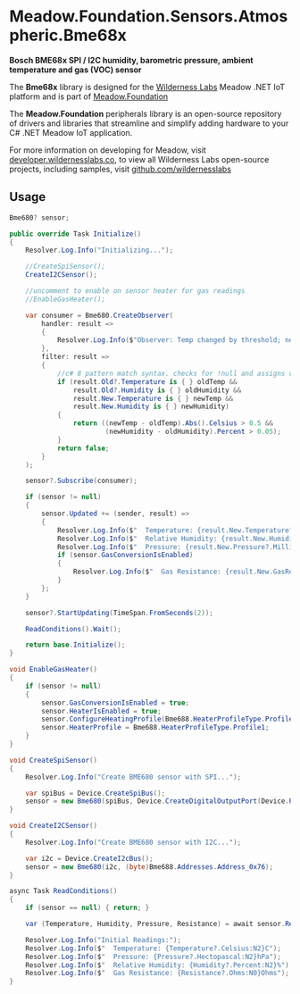 # Meadow.Foundation.Sensors.Atmospheric.Bme68x

**Bosch BME68x SPI / I2C humidity, barometric pressure, ambient temperature and gas (VOC) sensor**

The **Bme68x** library is designed for the [Wilderness Labs](www.wildernesslabs.co) Meadow .NET IoT platform and is part of [Meadow.Foundation](https://developer.wildernesslabs.co/Meadow/Meadow.Foundation/)

The **Meadow.Foundation** peripherals library is an open-source repository of drivers and libraries that streamline and simplify adding hardware to your C# .NET Meadow IoT application.

For more information on developing for Meadow, visit [developer.wildernesslabs.co](http://developer.wildernesslabs.co/), to view all Wilderness Labs open-source projects, including samples, visit [github.com/wildernesslabs](https://github.com/wildernesslabs/)

## Usage

```csharp
Bme680? sensor;

public override Task Initialize()
{
    Resolver.Log.Info("Initializing...");

    //CreateSpiSensor();
    CreateI2CSensor();

    //uncomment to enable on sensor heater for gas readings
    //EnableGasHeater();

    var consumer = Bme680.CreateObserver(
        handler: result =>
        {
            Resolver.Log.Info($"Observer: Temp changed by threshold; new temp: {result.New.Temperature?.Celsius:N2}C, old: {result.Old?.Temperature?.Celsius:N2}C");
        },
        filter: result =>
        {
            //c# 8 pattern match syntax. checks for !null and assigns var.
            if (result.Old?.Temperature is { } oldTemp &&
                result.Old?.Humidity is { } oldHumidity &&
                result.New.Temperature is { } newTemp &&
                result.New.Humidity is { } newHumidity)
            {
                return ((newTemp - oldTemp).Abs().Celsius > 0.5 &&
                        (newHumidity - oldHumidity).Percent > 0.05);
            }
            return false;
        }
    );

    sensor?.Subscribe(consumer);

    if (sensor != null)
    {
        sensor.Updated += (sender, result) =>
        {
            Resolver.Log.Info($"  Temperature: {result.New.Temperature?.Celsius:N2}C");
            Resolver.Log.Info($"  Relative Humidity: {result.New.Humidity:N2}%");
            Resolver.Log.Info($"  Pressure: {result.New.Pressure?.Millibar:N2}mbar ({result.New.Pressure?.Pascal:N2}Pa)");
            if (sensor.GasConversionIsEnabled)
            {
                Resolver.Log.Info($"  Gas Resistance: {result.New.GasResistance:N0}Ohms");
            }
        };
    }

    sensor?.StartUpdating(TimeSpan.FromSeconds(2));

    ReadConditions().Wait();

    return base.Initialize();
}

void EnableGasHeater()
{
    if (sensor != null)
    {
        sensor.GasConversionIsEnabled = true;
        sensor.HeaterIsEnabled = true;
        sensor.ConfigureHeatingProfile(Bme688.HeaterProfileType.Profile1, new Meadow.Units.Temperature(300), TimeSpan.FromMilliseconds(100), new Meadow.Units.Temperature(22));
        sensor.HeaterProfile = Bme688.HeaterProfileType.Profile1;
    }
}

void CreateSpiSensor()
{
    Resolver.Log.Info("Create BME680 sensor with SPI...");

    var spiBus = Device.CreateSpiBus();
    sensor = new Bme680(spiBus, Device.CreateDigitalOutputPort(Device.Pins.D14));
}

void CreateI2CSensor()
{
    Resolver.Log.Info("Create BME680 sensor with I2C...");

    var i2c = Device.CreateI2cBus();
    sensor = new Bme680(i2c, (byte)Bme688.Addresses.Address_0x76);
}

async Task ReadConditions()
{
    if (sensor == null) { return; }

    var (Temperature, Humidity, Pressure, Resistance) = await sensor.Read();

    Resolver.Log.Info("Initial Readings:");
    Resolver.Log.Info($"  Temperature: {Temperature?.Celsius:N2}C");
    Resolver.Log.Info($"  Pressure: {Pressure?.Hectopascal:N2}hPa");
    Resolver.Log.Info($"  Relative Humidity: {Humidity?.Percent:N2}%");
    Resolver.Log.Info($"  Gas Resistance: {Resistance?.Ohms:N0}Ohms");
}

```
